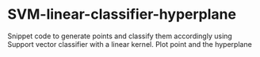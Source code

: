 # SVM-linear-classifier-hyperplane
Snippet code to generate points and classify them accordingly using Support vector classifier with a linear kernel. Plot point and the hyperplane
